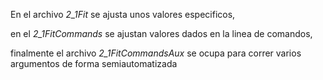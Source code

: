 En el archivo *2_1Fit* se ajusta unos valores especificos, 

en el *2_1FitCommands* se ajustan valores dados en la linea de comandos,

 finalmente el archivo *2_1FitCommandsAux* se ocupa para correr varios argumentos de forma semiautomatizada
